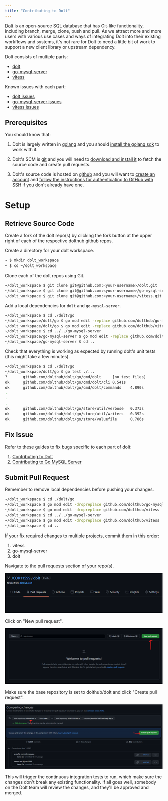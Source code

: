 ```yaml
---
title: "Contributing to Dolt"
---
```


[Dolt](https://doltdb.com) is an open-source SQL database that has Git-like
functionality, including branch, merge, clone, push and pull. As we attract
more and more users with various use cases and ways of integrating Dolt into
their existing workflows and systems, it's not rare for Dolt to need a little
bit of work to support a new client library or upstream dependency. 

Dolt consists of multiple parts:
- [dolt](https://github.com/dolthub/dolt)
- [go-mysql-server](https://github.com/dolthub/go-mysql-server)
- [vitess](https://github.com/dolthub/vitess)

Known issues with each part:
- [dolt issues](https://github.com/dolthub/dolt/issues)
- [go-mysql-server issues](https://github.com/dolthub/go-mysql-server/issues)
- [vitess issues](https://github.com/dolthub/vitess/issues)
	
## Prerequisites
You should know that:
1. Dolt is largely written in [golang](https://golang.org/) and
   you should [install the golang sdk](https://golang.org/dl/) to work with it.

2. Dolt's SCM is [git](https://www.git-scm.com) and you will need to [download
   and install it](https://git-scm.com/downloads) to fetch the source code and
   create pull requests.

3. Dolt's source code is hosted on [github](https://www.github.com) and you
   will want to [create an account](https://github.com/signup) and [follow the
   instructions for authenticating to GitHub with
   SSH](https://docs.github.com/en/github/authenticating-to-github/connecting-to-github-with-ssh)
   if you don't already have one.

# Setup
## Retrieve Source Code
Create a fork of the dolt repo(s) by clicking the fork button at the upper
right of each of the respective dolthub github repos.

Create a directory for your dolt workspace.
```bash
~ $ mkdir dolt_workspace
~ $ cd ~/dolt_workspace
```

Clone each of the dolt repos using Git.
```bash
~/dolt_workspace $ git clone git@github.com:<your-username>/dolt.git
~/dolt_workspace $ git clone git@github.com:<your-username>/go-mysql-server.git
~/dolt_workspace $ git clone git@github.com:<your-username>/vitess.git
```

Add a local dependencies for `dolt` and `go-mysql-server`.
```bash
~/dolt_workspace $ cd ./dolt/go
~/dolt_workspace/dolt/go $ go mod edit -replace github.com/dolthub/go-mysql-server=../../go-mysql-server
~/dolt_workspace/dolt/go $ go mod edit -replace github.com/dolthub/vitess=../../vitess
~/dolt_workspace $ cd ../../go-mysql-server
~/dolt_workspace/go-mysql-server $ go mod edit -replace github.com/dolthub/vitess=../vitess
~/dolt_workspace/go-mysql-server $ cd ..
```

Check that everything is working as expected by running dolt's unit tests
(this might take a few minutes).
```bash
~/dolt_workspace $ cd ./dolt/go
~/dolt_workspace/dolt/go $ go test ./...
?       github.com/dolthub/dolt/go/cmd/dolt     [no test files]
ok      github.com/dolthub/dolt/go/cmd/dolt/cli 0.541s
ok      github.com/dolthub/dolt/go/cmd/dolt/commands    4.890s
.
.
.
ok      github.com/dolthub/dolt/go/store/util/verbose   0.373s
ok      github.com/dolthub/dolt/go/store/util/writers   0.392s
ok      github.com/dolthub/dolt/go/store/valuefile      0.786s
```

## Fix Issue
Refer to these guides to fix bugs specific to each part of dolt:
1. [Contributing to Dolt](./contributing/dolt)
2. [Contributing to Go MySQL Server](./contributing/go-mysql-server)

## Submit Pull Request
Remember to remove local dependencies before pushing your changes.
```bash
~/dolt_workspace $ cd ./dolt/go
~/dolt_workspace $ go mod edit -dropreplace github.com/dolthub/go-mysql-server
~/dolt_workspace $ go mod edit -dropreplace github.com/dolthub/vitess
~/dolt_workspace $ cd ../../go-mysql-server
~/dolt_workspace $ go mod edit -dropreplace github.com/dolthub/vitess
~/dolt_workspace $ cd ..
```

If your fix required changes to multiple projects, commit them in this order:
1. vitess
2. go-mysql-server
3. dolt

Navigate to the pull requests section of your repo(s).

![Pull Request Section](../../content/.gitbook/assets/pr_section.png)

Click on "New pull request".

![New Pull Request](../../content/.gitbook/assets/new_pr.png)

Make sure the base repository is set to dolthub/dolt and click "Create pull request".

![Create Pull Request](../../content/.gitbook/assets/create_pr.png)

This will trigger the continuous integration tests to run, which make sure the changes
don't break any existing functionality. If all goes well, somebody on the Dolt team
will review the changes, and they'll be approved and merged.
